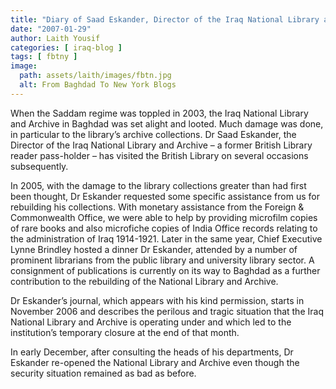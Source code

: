 ```yaml
---
title: "Diary of Saad Eskander, Director of the Iraq National Library and Archive, posted online by British library"
date: "2007-01-29"
author: Laith Yousif
categories: [ iraq-blog ]
tags: [ fbtny ]
image:
  path: assets/laith/images/fbtn.jpg
  alt: From Baghdad To New York Blogs
---
```


When the Saddam regime was toppled in 2003, the Iraq National Library and Archive in Baghdad was set alight and looted. Much damage was done, in particular to the library’s archive collections. Dr Saad Eskander, the Director of the Iraq National Library and Archive – a former British Library reader pass-holder – has visited the British Library on several occasions subsequently.  
  
In 2005, with the damage to the library collections greater than had first been thought, Dr Eskander requested some specific assistance from us for rebuilding his collections. With monetary assistance from the Foreign & Commonwealth Office, we were able to help by providing microfilm copies of rare books and also microfiche copies of India Office records relating to the administration of Iraq 1914-1921. Later in the same year, Chief Executive Lynne Brindley hosted a dinner Dr Eskander, attended by a number of prominent librarians from the public library and university library sector. A consignment of publications is currently on its way to Baghdad as a further contribution to the rebuilding of the National Library and Archive.  
  
Dr Eskander’s journal, which appears with his kind permission, starts in November 2006 and describes the perilous and tragic situation that the Iraq National Library and Archive is operating under and which led to the institution’s temporary closure at the end of that month.  
  
In early December, after consulting the heads of his departments, Dr Eskander re-opened the National Library and Archive even though the security situation remained as bad as before.
